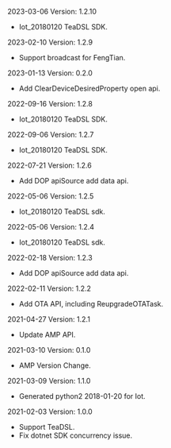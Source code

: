 2023-03-06 Version: 1.2.10
- Iot_20180120 TeaDSL SDK.

2023-02-10 Version: 1.2.9
- Support broadcast for FengTian.

2023-01-13 Version: 0.2.0
- Add ClearDeviceDesiredProperty open api.

2022-09-16 Version: 1.2.8
- Iot_20180120 TeaDSL SDK.

2022-09-06 Version: 1.2.7
- Iot_20180120 TeaDSL SDK.

2022-07-21 Version: 1.2.6
- Add DOP apiSource add data api.

2022-05-06 Version: 1.2.5
- Iot_20180120 TeaDSL sdk.

2022-05-06 Version: 1.2.4
- Iot_20180120 TeaDSL sdk.

2022-02-18 Version: 1.2.3
- Add DOP apiSource add data api.

2022-02-11 Version: 1.2.2
- Add OTA API, including ReupgradeOTATask.


2021-04-27 Version: 1.2.1
- Update AMP API.

2021-03-10 Version: 0.1.0
- AMP Version Change.

2021-03-09 Version: 1.1.0
- Generated python2 2018-01-20 for Iot.

2021-02-03 Version: 1.0.0
- Support TeaDSL.
- Fix dotnet SDK concurrency issue.

